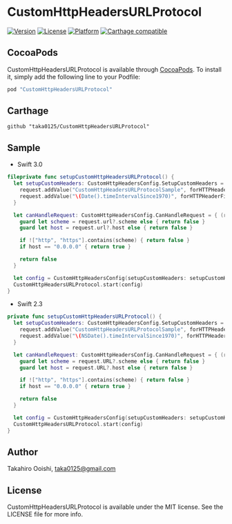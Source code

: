 # CustomHttpHeadersURLProtocol

[![Version](https://img.shields.io/cocoapods/v/CustomHttpHeadersURLProtocol.svg?style=flat)](http://cocoapods.org/pods/CustomHttpHeadersURLProtocol)
[![License](https://img.shields.io/cocoapods/l/CustomHttpHeadersURLProtocol.svg?style=flat)](http://cocoapods.org/pods/CustomHttpHeadersURLProtocol)
[![Platform](https://img.shields.io/cocoapods/p/CustomHttpHeadersURLProtocol.svg?style=flat)](http://cocoapods.org/pods/CustomHttpHeadersURLProtocol)
[![Carthage compatible](https://img.shields.io/badge/Carthage-compatible-4BC51D.svg?style=flat)](https://github.com/Carthage/Carthage)

## CocoaPods

CustomHttpHeadersURLProtocol is available through [CocoaPods](http://cocoapods.org). To install
it, simply add the following line to your Podfile:

```ruby
pod "CustomHttpHeadersURLProtocol"
```

## Carthage

```
github "taka0125/CustomHttpHeadersURLProtocol"
```

## Sample

- Swift 3.0

```swift
fileprivate func setupCustomHttpHeadersURLProtocol() {
  let setupCustomHeaders: CustomHttpHeadersConfig.SetupCustomHeaders = { (request: NSMutableURLRequest) in
    request.addValue("CustomHttpHeadersURLProtocolSample", forHTTPHeaderField: "X-App-Name")
    request.addValue("\(Date().timeIntervalSince1970)", forHTTPHeaderField: "X-Timestamp")
  }

  let canHandleRequest: CustomHttpHeadersConfig.CanHandleRequest = { (request: URLRequest) -> Bool in
    guard let scheme = request.url?.scheme else { return false }
    guard let host = request.url?.host else { return false }

    if !["http", "https"].contains(scheme) { return false }
    if host == "0.0.0.0" { return true }

    return false
  }

  let config = CustomHttpHeadersConfig(setupCustomHeaders: setupCustomHeaders, canHandleRequest: canHandleRequest)
  CustomHttpHeadersURLProtocol.start(config)
}
```

- Swift 2.3

```swift
private func setupCustomHttpHeadersURLProtocol() {
  let setupCustomHeaders: CustomHttpHeadersConfig.SetupCustomHeaders = { (request: NSMutableURLRequest) in
    request.addValue("CustomHttpHeadersURLProtocolSample", forHTTPHeaderField: "X-App-Name")
    request.addValue("\(NSDate().timeIntervalSince1970)", forHTTPHeaderField: "X-Timestamp")
  }

  let canHandleRequest: CustomHttpHeadersConfig.CanHandleRequest = { (request: NSURLRequest) -> Bool in
    guard let scheme = request.URL?.scheme else { return false }
    guard let host = request.URL?.host else { return false }

    if !["http", "https"].contains(scheme) { return false }
    if host == "0.0.0.0" { return true }

    return false
  }

  let config = CustomHttpHeadersConfig(setupCustomHeaders: setupCustomHeaders, canHandleRequest: canHandleRequest)
  CustomHttpHeadersURLProtocol.start(config)
}
```

## Author

Takahiro Ooishi, taka0125@gmail.com

## License

CustomHttpHeadersURLProtocol is available under the MIT license. See the LICENSE file for more info.
